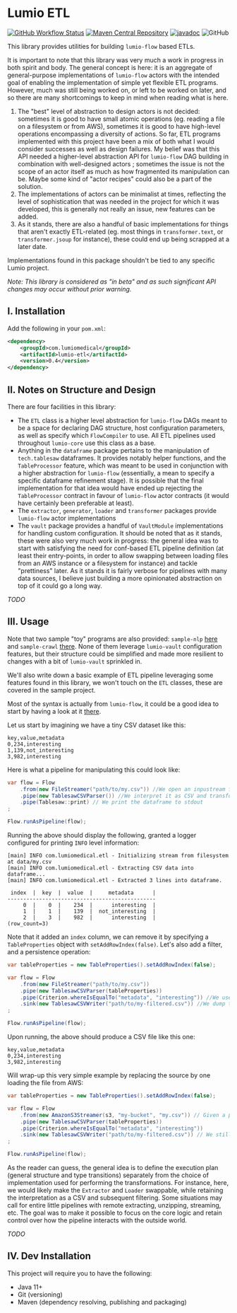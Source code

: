 # Lumio ETL

[![GitHub Workflow Status](https://img.shields.io/github/workflow/status/lumio-medical/lumio-etl/Java%20CI%20with%20Maven)](https://github.com/lumio-medical/lumio-record/actions?query=workflow%3A%22Java+CI+with+Maven%22)
[![Maven Central Repository](https://maven-badges.herokuapp.com/maven-central/com.lumiomedical/lumio-etl/badge.svg)](https://maven-badges.herokuapp.com/maven-central/com.lumiomedical/lumio-etl)
[![javadoc](https://javadoc.io/badge2/com.lumiomedical/lumio-etl/javadoc.svg)](https://javadoc.io/doc/com.lumiomedical/lumio-etl)
![GitHub](https://img.shields.io/github/license/lumio-medical/lumio-etl)

This library provides utilities for building `lumio-flow` based ETLs.

It is important to note that this library was very much a work in progress in both spirit and body.
The general concept is here: it is an aggregate of general-purpose implementations of `lumio-flow` actors with the intended goal of enabling the implementation of simple yet flexible ETL programs.
However, much was still being worked on, or left to be worked on later, and so there are many shortcomings to keep in mind when reading what is here.

1. The "best" level of abstraction to design actors is not decided: sometimes it is good to have small atomic operations (eg. reading a file on a filesystem or from AWS), sometimes it is good to
have high-level operations encompassing a diversity of actions. So far, ETL programs implemented with this project have been a mix of both what I would consider successes as well as design failures.
My belief was that this API needed a higher-level abstraction API for `lumio-flow` DAG building in combination with well-designed actors ; sometimes the issue is not the scope of an actor itself as
much as how fragmented its manipulation can be. Maybe some kind of "actor recipes" could also be a part of the solution.
2. The implementations of actors can be minimalist at times, reflecting the level of sophistication that was needed in the project for which it was developed, this is generally not really an issue,
new features can be added.
3. As it stands, there are also a handful of basic implementations for things that aren't exactly ETL-related (eg. most things in `transformer.text`, or `transformer.jsoup` for instance), these
could end up being scrapped at a later date.

Implementations found in this package shouldn't be tied to any specific Lumio project.

_Note: This library is considered as "in beta" and as such significant API changes may occur without prior warning._

## I. Installation

Add the following in your `pom.xml`:

```xml
<dependency>
    <groupId>com.lumiomedical</groupId>
    <artifactId>lumio-etl</artifactId>
    <version>0.4</version>
</dependency>
```

## II. Notes on Structure and Design

There are four facilities in this library:

* The `ETL` class is a higher level abstraction for `lumio-flow` DAGs meant to be a space for declaring DAG structure, host configuration parameters, as well as specify which `FlowCompiler` to use.
All ETL pipelines used throughout `lumio-core` use this class as a base.
* Anything in the `dataframe` package pertains to the manipulation of `tech.tablesaw` dataframes. It provides notably helper functions, and the `TableProcessor` feature, which was meant to be used
in conjunction with a higher abstraction for `lumio-flow` (essentially, a mean to specify a specific dataframe refinement stage). It is possible that the final implementation for that idea would have
ended up rejecting the `TableProcessor` contract in favour of `lumio-flow` actor contracts (it would have certainly been preferable at least).
* The `extractor`, `generator`, `loader` and `transformer` packages provide `lumio-flow` actor implementations
* The `vault` package provides a handful of `VaultModule` implementations for handling custom configuration. It should be noted that as it stands, these were also very much work in progress: the general
idea was to start with satisfying the need for conf-based ETL pipeline definition (at least their entry-points, in order to allow swapping between loading files from an AWS instance or a filesystem for instance)
and tackle "prettiness" later. As it stands it is fairly verbose for pipelines with many data sources, I believe just building a more opinionated abstraction on top of it could go a long way.

_TODO_

## III. Usage

Note that two sample "toy" programs are also provided: `sample-nlp` [here](./sample/nlp) and `sample-crawl` [there](./sample/crawl).
None of them leverage `lumio-vault` configuration features, but their structure could be simplified and made more resilient to changes with a bit of `lumio-vault` sprinkled in.

We'll also write down a basic example of ETL pipeline leveraging some features found in this library, we won't touch on the `ETL` classes, these are covered in the sample project.

Most of the syntax is actually from `lumio-flow`, it could be a good idea to start by having a look at it [there](/lumio-medical/lumio-flow).

Let us start by imagining we have a tiny CSV dataset like this:

```csv
key,value,metadata
0,234,interesting
1,139,not_interesting
3,982,interesting
```

Here is what a pipeline for manipulating this could look like:

```java
var flow = Flow
    .from(new FileStreamer("path/to/my.csv")) //We open an inpustream from the CSV file
    .pipe(new TablesawCSVParser()) //We interpret it as CSV and transform it into a tablesaw dataframe
    .pipe(Tablesaw::print) // We print the dataframe to stdout
;

Flow.runAsPipeline(flow);
```

Running the above should display the following, granted a logger configured for printing `INFO` level information:

```log
[main] INFO com.lumiomedical.etl - Initializing stream from filesystem at data/my.csv
[main] INFO com.lumiomedical.etl - Extracting CSV data into dataframe...
[main] INFO com.lumiomedical.etl - Extracted 3 lines into dataframe.
                                               
 index  |  key  |  value  |     metadata      |
-----------------------------------------------
     0  |    0  |    234  |      interesting  |
     1  |    1  |    139  |  not_interesting  |
     2  |    3  |    982  |      interesting  |
(row_count=3)
```

Note that it added an `index` column, we can remove it by specifying a `TableProperties` object with `setAddRowIndex(false)`.
Let's also add a filter, and a persistence operation:

```java
var tableProperties = new TableProperties().setAddRowIndex(false);

var flow = Flow
    .from(new FileStreamer("path/to/my.csv"))
    .pipe(new TablesawCSVParser(tableProperties))
    .pipe(Criterion.whereIsEqualTo("metadata", "interesting")) //We use a helper query feature, note that there are many other ways to do that, notably using the tablesaw API
    .sink(new TablesawCSVWriter("path/to/my-filtered.csv")) //We dump the dataframe as CSV into another file
;

Flow.runAsPipeline(flow);
```

Upon running, the above should produce a CSV file like this one:

```csv
key,value,metadata
0,234,interesting
3,982,interesting
```

Will wrap-up this very simple example by replacing the source by one loading the file from AWS:

```java
var tableProperties = new TableProperties().setAddRowIndex(false);

var flow = Flow
    .from(new AmazonS3Streamer(s3, "my-bucket", "my.csv")) // Given a properly configured AmazonS3 instance
    .pipe(new TablesawCSVParser(tableProperties))
    .pipe(Criterion.whereIsEqualTo("metadata", "interesting"))
    .sink(new TablesawCSVWriter("path/to/my-filtered.csv")) // We still write the output to the filesystem
;

Flow.runAsPipeline(flow);
``` 

As the reader can guess, the general idea is to define the execution plan (general structure and type transitions) separately from the choice of implementation used for performing the transformations.
For instance, here, we would likely make the `Extractor` and `Loader` swappable, while retaining the interpretation as a CSV and subsequent filtering.
Some situations may call for entire little pipelines with remote extracting, unzipping, streaming, etc.
The goal was to make it possible to focus on the core logic and retain control over how the pipeline interacts with the outside world.

_TODO_

## IV. Dev Installation

This project will require you to have the following:

* Java 11+
* Git (versioning)
* Maven (dependency resolving, publishing and packaging) 
